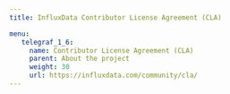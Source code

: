 ```yaml
---
title: InfluxData Contributor License Agreement (CLA)

menu:
   telegraf_1_6:
     name: Contributor License Agreement (CLA)
     parent: About the project
     weight: 30
     url: https://influxdata.com/community/cla/
---
```

